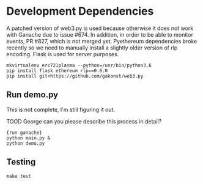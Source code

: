 # Development Dependencies

A patched version of web3.py is used because otherwise it does not work with Ganache due to issue #674. In addition, in order to be able to monitor events, PR #827, which is not merged yet. Pyethereum dependencies broke recently so we need to manually install a slightly older version of rlp encoding. Flask is used for server purposes.

```
mkvirtualenv erc721plasma --python=/usr/bin/python3.6
pip install flask ethereum rlp==0.6.0
pip install git+https://github.com/gakonst/web3.py
```

## Run demo.py

This is not complete, I'm still figuring it out.

TOOD George can you please describe this process in detail?

```
{run ganache}
python main.py &
python demo.py
```

## Testing

```
make test
```

